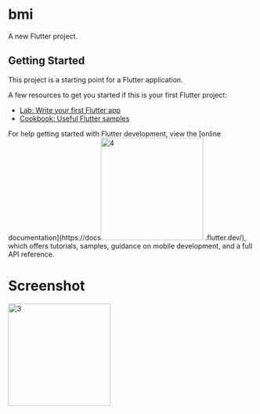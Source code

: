 # bmi

A new Flutter project.

## Getting Started

This project is a starting point for a Flutter application.

A few resources to get you started if this is your first Flutter project:

- [Lab: Write your first Flutter app](https://docs.flutter.dev/get-started/codelab)
- [Cookbook: Useful Flutter samples](https://docs.flutter.dev/cookbook)

For help getting started with Flutter development, view the
[online documentation](https://docs<img width="209" alt="4" src="https://user-images.githubusercontent.com/106633888/190495976-6089a81a-97b1-4a5e-b385-0426919e1bc2.PNG">
.flutter.dev/), which offers tutorials,
samples, guidance on mobile development, and a full API reference.
# Screenshot
<img width="209" alt="3" src="https://user-images.githubusercontent.com/106633888/190495876-2108fe60-2d5e-46a8-8643-1097485a110d.PNG">



